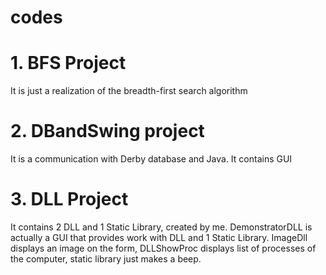 # codes

# 1. BFS Project
It is just a realization of the breadth-first search algorithm

# 2. DBandSwing project

It is a communication with Derby database and Java. It contains GUI

# 3. DLL Project

It contains 2 DLL and 1 Static Library, created by me. DemonstratorDLL is actually a GUI that provides work with DLL and 1 Static Library. ImageDll displays an image on the form, DLLShowProc displays list of processes of the computer, static library just makes a beep.





